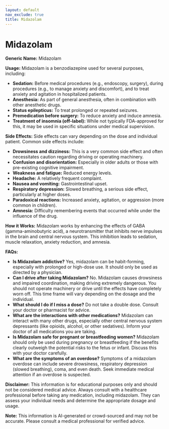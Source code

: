 ```yaml
---
layout: default
nav_exclude: true
title: Midazolam
---
```


# Midazolam

**Generic Name:** Midazolam

**Usage:** Midazolam is a benzodiazepine used for several purposes, including:

* **Sedation:** Before medical procedures (e.g., endoscopy, surgery), during procedures (e.g., to manage anxiety and discomfort), and to treat anxiety and agitation in hospitalized patients.
* **Anesthesia:** As part of general anesthesia, often in combination with other anesthetic drugs.
* **Status epilepticus:**  To treat prolonged or repeated seizures.
* **Premedication before surgery:** To reduce anxiety and induce amnesia.
* **Treatment of insomnia (off-label):**  While not typically FDA-approved for this, it may be used in specific situations under medical supervision.


**Side Effects:**  Side effects can vary depending on the dose and individual patient.  Common side effects include:

* **Drowsiness and dizziness:** This is a very common side effect and often necessitates caution regarding driving or operating machinery.
* **Confusion and disorientation:** Especially in older adults or those with pre-existing cognitive impairment.
* **Weakness and fatigue:** Reduced energy levels.
* **Headache:**  A relatively frequent complaint.
* **Nausea and vomiting:**  Gastrointestinal upset.
* **Respiratory depression:**  Slowed breathing, a serious side effect, particularly at higher doses.
* **Paradoxical reactions:**  Increased anxiety, agitation, or aggression (more common in children).
* **Amnesia:** Difficulty remembering events that occurred while under the influence of the drug.


**How it Works:** Midazolam works by enhancing the effects of GABA (gamma-aminobutyric acid), a neurotransmitter that inhibits nerve impulses in the brain and central nervous system.  This inhibition leads to sedation, muscle relaxation, anxiety reduction, and amnesia.


**FAQs:**

* **Is Midazolam addictive?**  Yes, midazolam can be habit-forming, especially with prolonged or high-dose use.  It should only be used as directed by a physician.
* **Can I drive after taking Midazolam?** No.  Midazolam causes drowsiness and impaired coordination, making driving extremely dangerous.  You should not operate machinery or drive until the effects have completely worn off.  This time frame will vary depending on the dosage and the individual.
* **What should I do if I miss a dose?**  Do not take a double dose. Consult your doctor or pharmacist for advice.
* **What are the interactions with other medications?** Midazolam can interact with many other drugs, especially other central nervous system depressants (like opioids, alcohol, or other sedatives).  Inform your doctor of all medications you are taking.
* **Is Midazolam safe for pregnant or breastfeeding women?**  Midazolam should only be used during pregnancy or breastfeeding if the benefits clearly outweigh the potential risks to the fetus or infant.  Discuss this with your doctor carefully.
* **What are the symptoms of an overdose?**  Symptoms of a midazolam overdose can include severe drowsiness, respiratory depression (slowed breathing), coma, and even death.  Seek immediate medical attention if an overdose is suspected.


**Disclaimer:** This information is for educational purposes only and should not be considered medical advice.  Always consult with a healthcare professional before taking any medication, including midazolam.  They can assess your individual needs and determine the appropriate dosage and usage.


**Note:** This information is AI-generated or crowd-sourced and may not be accurate. Please consult a medical professional for verified advice.